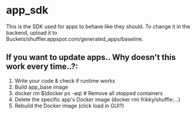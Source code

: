 # app_sdk
This is the SDK used for apps to behave like they should. 
To change it in the backend, upload it to Buckets/shuffler.appspot.com/generated_apps/baseline.

## If you want to update apps.. Why doesn't this work every time..?:
1. Write your code & check if runtime works
2. Build app_base image
3. docker rm $(docker ps -aq) # Remove all stopped containers
4. Delete the specific app's Docker image (docker rmi frikky/shuffle:...)
5. Rebuild the Docker image (click load in GUI?)
